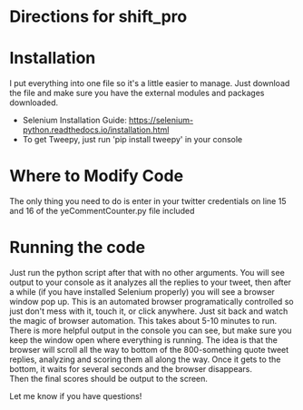# Directions for shift_pro

# Installation
I put everything into one file so it's a little easier to manage.  Just download the file and make sure you have the external modules and packages downloaded.

- Selenium Installation Guide: https://selenium-python.readthedocs.io/installation.html
- To get Tweepy, just run 'pip install tweepy' in your console

# Where to Modify Code
The only thing you need to do is enter in your twitter credentials on line 15 and 16 of the yeCommentCounter.py file included

# Running the code
Just run the python script after that with no other arguments.  You will see output to your console as it analyzes all the replies to your tweet, then after a while (if you have installed Selenium properly) you will see a browser window pop up.  This is an automated browser programatically controlled so just don't mess with it, touch it, or click anywhere.  Just sit back and watch the magic of browser automation. 
This takes about 5-10 minutes to run.  There is more helpful output in the console you can see, but make sure you keep the window open where everything is running.  The idea is that the browser will scroll all the way to bottom of the 800-something quote tweet replies, analyzing and scoring them all along the way.  Once it gets to the bottom, it waits for several seconds and the browser disappears.  
Then the final scores should be output to the screen.

Let me know if you have questions!
